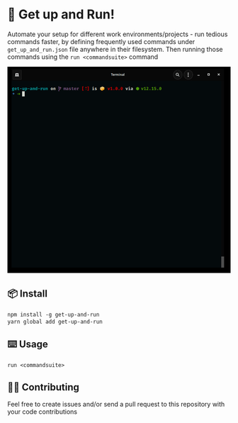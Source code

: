 # 🏃 Get up and Run!

Automate your setup for different work environments/projects - run tedious commands faster, by defining frequently used commands under `get_up_and_run.json` file anywhere in their filesystem. Then running those commands using the `run <commandsuite>` command

![demo](./demo.gif)

## 📦 Install

```
npm install -g get-up-and-run
yarn global add get-up-and-run
```

## ⌨️ Usage

`run <commandsuite>`


## 👨‍💻 Contributing

Feel free to create issues and/or send a pull request to this repository with your code contributions
